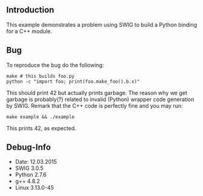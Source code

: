 Introduction
------------

This example demonstrates a problem using SWIG to build a Python binding for a
C++ module.

Bug
---

To reproduce the bug do the following:

    make # this builds foo.py
    python -c "import foo; print(foo.make_foo().b.x)"

This should print 42 but actually prints garbage. The reason why we get garbage
is probably(?) related to invalid (Python) wrapper code generation by SWIG.
Remark that the C++ code is perfectly fine and you may run:

    make example && ./example

This prints 42, as expected.

Debug-Info
----------

- Date: 12.03.2015
- SWIG 3.0.5
- Python 2.7.6
- g++ 4.8.2
- Linux 3.13.0-45

